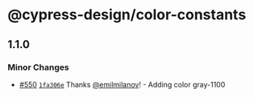 # @cypress-design/color-constants

## 1.1.0

### Minor Changes

- [#550](https://github.com/cypress-io/cypress-design/pull/550) [`1fa306e`](https://github.com/cypress-io/cypress-design/commit/1fa306e7737cb36c82a037158d32926e821227a1) Thanks [@emilmilanov](https://github.com/emilmilanov)! - Adding color gray-1100
